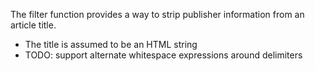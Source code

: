 
The filter function provides a way to strip publisher information from an article title.

* The title is assumed to be an HTML string
* TODO: support alternate whitespace expressions around delimiters
